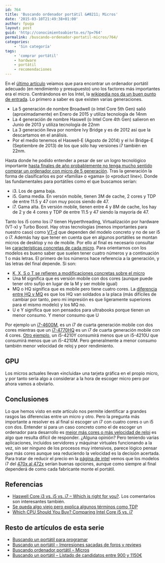 ```yaml
---
id: 764
title: 'Buscando ordenador portátil &#8211; Micros'
date: '2015-03-10T21:49:38+01:00'
author: fpuga
layout: post
guid: 'http://conocimientoabierto.es/?p=764'
permalink: /buscando-ordenador-portatil-micros/764/
categories:
    - 'Sin categoría'
tags:
    - 'comprar portátil'
    - hardware
    - portátil
    - recomendaciones
---
```


En el [último artículo](http://conocimientoabierto.es/buscando-portatil-impresiones-foros-reviews/760/) veiamos que para encontrar un ordenador portátil adecuado (en rendimiento y presupuesto) uno los factores más importantes era el micro. Centrándonos en los Intel, la [wikipedia nos da un buen punto de entrada](http://en.wikipedia.org/wiki/Intel_Core). Lo primero a saber es que existen varias generaciones.

- La 5 generación de nombre Broadwell (o Intel Core 5th Gen) salió (aproximadamente) en Enero de 2015 y utiliza tecnología de 14nm
- La 4 generación de nombre Haswell (o Intel Core 4th Gen) salieron en Junio de 2013 y utiliza tecnología de 22nm
- La 3 generación lleva por nombre Ivy Bridge y es de 2012 así que la descartamos en el análisis.
- Por el medio tenemos el Haswell-E (Agosto de 2014) y el Ivi Bridge-E (Septiembre de 2013) de los que sólo hay versiones i7 también en 22nm.

Hasta donde he podido entender a pesar de ser un logro tecnológico importante [hasta finales de año probablemente no tenga mucho sentido comprar un ordenador con micro de 5 generación](http://www.trustedreviews.com/opinions/intel-s-14nm-revolution-everything-you-need-to-know). Tras la generación la forma de clasificarlos es por «familia» o «gama» (o «product line»). Donde las fundamentales para portátiles como el que buscamos serían:

- i3. Los de gama baja.
- i5. Gama media. En versón mobile, tienen 3M de cache, 2 cores y TDP de entre 11.5 y 47 con muy pocos siendo de 47.
- i7. Gama alta. En versión mobile, tienen entre 4 y 8M de cache, los hay de 2 y de 4 cores y TDP de entre 11.5 y 47 siendo la mayoría de 47.

Tanto los i5 como los i7 tienen Hyperthreading, Virtualización por hardware (VT-x) y Turbo Boost. Hay otras tecnologías (menos importantes para nuestro caso) como [VT-d](https://software.intel.com/en-us/blogs/2009/06/25/understanding-vt-d-intel-virtualization-technology-for-directed-io) que dependen del modelo concreto y no de ser i5 o i7. Además hay que tener en cuenta que en algunos portátiles se montan micros de desktop y no de mobile. Por ello al final es necesario consultar las [características concretas de cada micro](http://ark.intel.com/). Para orientarnos con los modelos es bueno saber que suelen tener cuatro números y a continuación 1 o más letras. El primero de los números hace referencia a la generación, y las letras del final depende. Si son:

- [K, X, S o T se refieren a modificaciones concretas sobre el micro](http://www.pugetsystems.com/labs/articles/Introduction-to-Intel-S-series-Processors-617/)
- Una M significa que es versión mobile con dos cores (aunque puede tener otro sufijo en lugar de la M y ser mobile igual)
- MQ o HQ significa que es mobile pero tiene cuatro cores. La [diferencia entre HQ y MQ](http://forum.notebookreview.com/threads/hq-vs-mq-processors.765365/) es que los HQ van soldados a la placa (más difíciles de cambiar por tanto, pero mi impresión es que ligeramente superiores para el mismo modelo) y los MQ no.
- U e Y significa que son pensados para ultrabooks porque tienen un menor consumo. Y menor consumo que U

Por ejemplo un [i7-4600M](http://ark.intel.com/products/76349/Intel-Core-i7-4600M-Processor-4M-Cache-up-to-3_60-GHz), es un i7 de cuarta generación mobile con dos cores mientras que un [i7-4770HQ](http://ark.intel.com/products/83505/Intel-Core-i7-4770HQ-Processor-6M-Cache-up-to-3_40-GHz) es un i7 de cuarta generación mobile con 4 cores. [Otro ejemplo](http://ark.intel.com/compare/76611,81016,81012,78929), un i5-4210Y consumirá menos que un i5-4210U que consumirá menos que un i5-4210M. Pero generalmente a menor consumo también menor velocidad de reloj y peor rendimiento.

## GPU

Los micros actuales llevan «incluida» una tarjeta gráfica en el propio micro, y por tanto sería algo a considerar a la hora de escoger micro pero por ahora vamos a obviarlo.

## Conclusiones

Lo que hemos visto en este artículo nos permite identificar a grandes rasgos las diferencias entre un micro y otro. Pero la pregunta más importante a resolver es al final si escoger un i7 con cuatro cores o un i5 con dos. Entender si para un caso concreto como el de escoger un ordenador para desarrollo es [mejor más cores o más velocidad de reloj](http://create.pro/blog/need-lots-cores-faster-cpu-clock-speed-cores-ghz-multi-threading-hyper-threading-explained/) es algo que resulta difícil de responder. ¿Alguna opinión? Pero teniendo varias aplicaciones, incluidos servidores y máquinar virtuales funcionando a la vez, sin ser ninguno de los procesos muy intensivos, parece lógico pensar que más cores aunque sea reduciendo la velocidad es la decisión acertada. Para tratar de reducir el precio en la [página de intel](http://ark.intel.com/) vemos que los modelos i7 del [470x al 472x](http://ark.intel.com/compare/75116,75117,75118,75119,78930,78931,78932,78933,78934,78935) serían buenas opciones, aunque como siempre al final dependerá de como cada fabricante monte el portátil.

## Referencias

- [Haswell Core i3 vs. i5 vs. i7 – Which is right for you?](http://www.pugetsystems.com/labs/articles/Haswell-Core-i3-vs-i5-vs-i7-Which-is-right-for-you-475/). Los comentarios son interesantes también.
- [Se queda algo viejo pero explica algunos términos como TDP](http://www.pugetsystems.com/labs/articles/Specs-Explained-CPU-137/#SmartCache)
- [Which CPU Should You Buy? Comparing Intel Core i5 vs. i7](http://www.pcmag.com/article2/0,2817,2404674,00.asp)

## Resto de artículos de esta serie

- [Buscando un portátil para programar](http://conocimientoabierto.es/buscando-portatil-programar/752/)
- [Buscando un portátil – Impresiones sacadas de foros y reviews](http://conocimientoabierto.es/buscando-portatil-impresiones-foros-reviews/760/)
- [Buscando ordenador portátil – Micros](http://conocimientoabierto.es/buscando-ordenador-portatil-micros/764/)
- [Buscando un portátil – Listado de candidatos entre 900 y 1150€](http://conocimientoabierto.es/buscando-portatil-listado-de-candidatos-entre-900-y-1150e)